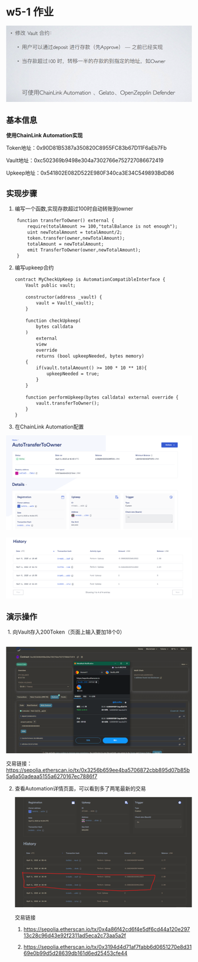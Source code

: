 # w5-1 作业

![](images/work.png)

## 基本信息

**使用ChainLink Automation实现**

Token地址：0x90D81B5387a350820C8955FC83b67D11F6aEb7Fb

Vault地址：0xc502369b9498e304a7302766e752727086672419

Upkeep地址：0x541802E082D522E980F340ca3E34C549893BdD86

## 实现步骤

1. 编写一个函数,实现存款超过100时自动转账到owner

```solidity
    function transferToOwner() external {
        require(totalAmount >= 100,"totalBalance is not enough");
        uint newTotalAmount = totalAmount/2;
        token.transfer(owner,newTotalAmount);
        totalAmount = newTotalAmount;
        emit TransferToOwner(owner,newTotalAmount);
    }
```

2. 编写upkeep合约
   
   ```solidity
   contract MyCheckUpKeep is AutomationCompatibleInterface {
       Vault public vault;
   
       constructor(address _vault) {
           vault = Vault(_vault);
       }
   
       function checkUpkeep(
           bytes calldata 
       )
           external
           view
           override
           returns (bool upkeepNeeded, bytes memory)
       {
           if(vault.totalAmount() >= 100 * 10 ** 18){
               upkeepNeeded = true;
           }
       }
   
       function performUpkeep(bytes calldata) external override {
           vault.transferToOwner();
       }
   }
   ```

3. 在ChainLink Automation配置

![](images/2023-04-06-14-37-18-image.png)                             <img title="" src="images/2023-04-06-14-37-56-image.png" alt="" width="625">

## 演示操作

 1. 向Vault存入200Token（页面上输入要加18个0）    

    ![](images/2023-04-06-16-40-43-image.png) 

交易链接：https://sepolia.etherscan.io/tx/0x3256b659ee4ba5706872cbb895d07b85b5a6a50adeaa5155a6270167ec7886f7



2. 查看Automation详情页面，可以看到多了两笔最新的交易
   
   ![](images/2023-04-06-16-43-21-image.png)
   
   交易链接
   
   1. https://sepolia.etherscan.io/tx/0x4a86f42cd6f4e5df6cd44a120e29713c28c96d43e92f2311ad5eca2c73aa5a2f
   
   2. https://sepolia.etherscan.io/tx/0x3194d4d71af7fabb6d0651270e8d3169e0b99d5d28639db161d6ed25453cfe44